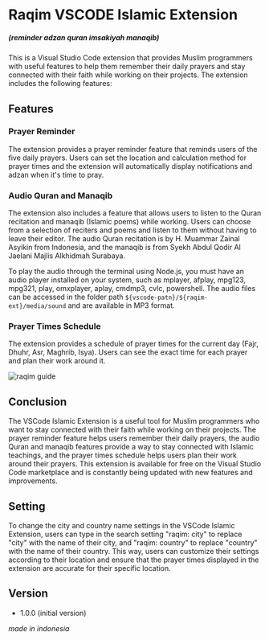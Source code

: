 # Raqim VSCODE Islamic Extension

##### (reminder adzan quran imsakiyah manaqib)

This is a Visual Studio Code extension that provides Muslim programmers with useful features to help them remember their daily prayers and stay connected with their faith while working on their projects. The extension includes the following features:

## Features

### Prayer Reminder

The extension provides a prayer reminder feature that reminds users of the five daily prayers. Users can set the location and calculation method for prayer times and the extension will automatically display notifications and adzan when it's time to pray.

### Audio Quran and Manaqib

The extension also includes a feature that allows users to listen to the Quran recitation and manaqib (Islamic poems) while working. Users can choose from a selection of reciters and poems and listen to them without having to leave their editor. The audio Quran recitation is by H. Muammar Zainal Asyikin from Indonesia, and the manaqib is from Syekh Abdul Qodir Al Jaelani Majlis Alkhidmah Surabaya.

To play the audio through the terminal using Node.js, you must have an audio player installed on your system, such as mplayer, afplay, mpg123, mpg321, play, omxplayer, aplay, cmdmp3, cvlc, powershell. The audio files can be accessed in the folder path `${vscode-patn}/${raqim-ext}/media/sound` and are available in MP3 format.

### Prayer Times Schedule

The extension provides a schedule of prayer times for the current day (Fajr, Dhuhr, Asr, Maghrib, Isya). Users can see the exact time for each prayer and plan their work around it.

![raqim guide](https://raw.githubusercontent.com/hasheemi/raqim-vscode/main/media/guide.png)

## Conclusion

The VSCode Islamic Extension is a useful tool for Muslim programmers who want to stay connected with their faith while working on their projects. The prayer reminder feature helps users remember their daily prayers, the audio Quran and manaqib features provide a way to stay connected with Islamic teachings, and the prayer times schedule helps users plan their work around their prayers. This extension is available for free on the Visual Studio Code marketplace and is constantly being updated with new features and improvements.

## Setting

To change the city and country name settings in the VSCode Islamic Extension, users can type in the search setting "raqim: city" to replace "city" with the name of their city, and "raqim: country" to replace "country" with the name of their country. This way, users can customize their settings according to their location and ensure that the prayer times displayed in the extension are accurate for their specific location.

## Version

- 1.0.0 (initial version)

_made in indonesia_
